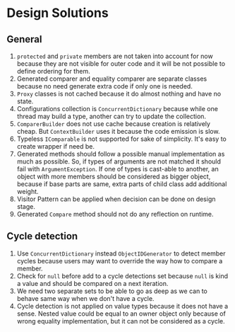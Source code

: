 # Design Solutions

## General

1. `protected` and `private` members are not taken into account for now because they are not visible for outer code and it will be not possible to define ordering for them.
2. Generated comparer and equality comparer are separate classes because no need generate extra code if only one is needed.
3. `Proxy` classes is not cached because it do almost nothing and have no state.
4. Configurations collection is `ConcurrentDictionary` because while one thread may build a type, another can try to update the collection.
5. `ComparerBuilder` does not use cache because creation is relatively cheap. But `ContextBuilder` uses it because the code emission is slow.
6. Typeless `IComparable` is not supported for sake of simplicity. It's easy to create wrapper if need be.
7. Generated methods should follow a possible manual implementation as much as possible. So, if types of arguments are not matched it should fail with `ArgumentException`. If one of types is cast-able to another, an object with more members should be considered as bigger object, because if base parts are same, extra parts of child class add additional weight.
8. Visitor Pattern can be applied when decision can be done on design stage.
9. Generated `Compare` method should not do any reflection on runtime.

## Cycle detection

1. Use `ConcurrentDictionary` instead `ObjectIDGenerator` to detect member cycles because users may want to override the way how to compare a member.
2. Check for `null` before add to a cycle detections set because `null` is kind a value and should be compared on a next iteration.
3. We need two separate sets to be able to go as deep as we can to behave same way when we don't have a cycle.
4. Cycle detection is not applied on value types because it does not have a sense. Nested value could be equal to an owner object only because of wrong equality implementation, but it can not be considered as a cycle.
